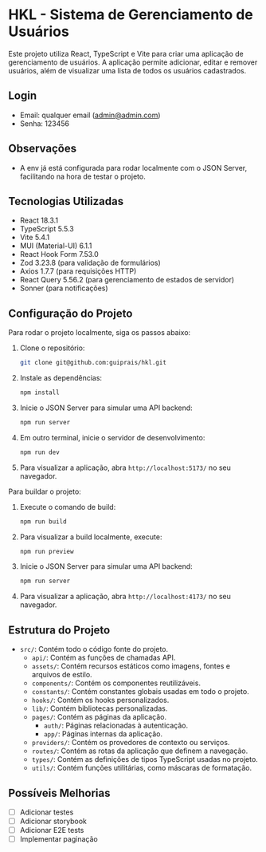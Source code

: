 # HKL - Sistema de Gerenciamento de Usuários

Este projeto utiliza React, TypeScript e Vite para criar uma aplicação de gerenciamento de usuários. A aplicação permite adicionar, editar e remover usuários, além de visualizar uma lista de todos os usuários cadastrados.

## Login

- Email: qualquer email (admin@admin.com)
- Senha: 123456

## Observações

- A env já está configurada para rodar localmente com o JSON Server, facilitando na hora de testar o projeto.

## Tecnologias Utilizadas

- React 18.3.1
- TypeScript 5.5.3
- Vite 5.4.1
- MUI (Material-UI) 6.1.1
- React Hook Form 7.53.0
- Zod 3.23.8 (para validação de formulários)
- Axios 1.7.7 (para requisições HTTP)
- React Query 5.56.2 (para gerenciamento de estados de servidor)
- Sonner (para notificações)

## Configuração do Projeto

Para rodar o projeto localmente, siga os passos abaixo:

1. Clone o repositório:
   ```bash
   git clone git@github.com:guiprais/hkl.git
   ```

2. Instale as dependências:
   ```bash
   npm install
   ```

3. Inicie o JSON Server para simular uma API backend:
   ```bash
   npm run server
   ```

4. Em outro terminal, inicie o servidor de desenvolvimento:
   ```bash
   npm run dev
   ```

5. Para visualizar a aplicação, abra `http://localhost:5173/` no seu navegador.

Para buildar o projeto:

1. Execute o comando de build:
   ```bash
   npm run build
   ```

2. Para visualizar a build localmente, execute:
   ```bash
   npm run preview
   ```

3. Inicie o JSON Server para simular uma API backend:
   ```bash
   npm run server
   ```

4. Para visualizar a aplicação, abra `http://localhost:4173/` no seu navegador.

## Estrutura do Projeto

- `src/`: Contém todo o código fonte do projeto.
  - `api/`: Contém as funções de chamadas API.
  - `assets/`: Contém recursos estáticos como imagens, fontes e arquivos de estilo.
  - `components/`: Contém os componentes reutilizáveis.
  - `constants/`: Contém constantes globais usadas em todo o projeto.
  - `hooks/`: Contém os hooks personalizados.
  - `lib/`: Contém bibliotecas personalizadas.
  - `pages/`: Contém as páginas da aplicação.
    - `auth/`: Páginas relacionadas à autenticação.
    - `app/`: Páginas internas da aplicação.
  - `providers/`: Contém os provedores de contexto ou serviços.
  - `routes/`: Contém as rotas da aplicação que definem a navegação.
  - `types/`: Contém as definições de tipos TypeScript usadas no projeto.
  - `utils/`: Contém funções utilitárias, como máscaras de formatação.

## Possíveis Melhorias

- [ ] Adicionar testes
- [ ] Adicionar storybook
- [ ] Adicionar E2E tests
- [ ] Implementar paginação
